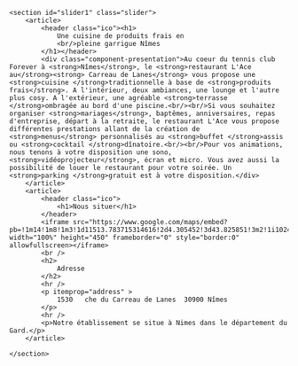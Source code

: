     <section id="slider1" class="slider">
        <article>
            <header class="ico"><h1>
                Une cuisine de produits frais en
                <br/>pleine garrigue Nîmes
            </h1></header>
            <div class="component-presentation">Au coeur du tennis club Forever à <strong>Nîmes</strong>, le <strong>restaurant L'Ace au</strong><strong> Carreau de Lanes</strong> vous propose une <strong>cuisine </strong>traditionnelle à base de <strong>produits frais</strong>. A l'intérieur, deux ambiances, une lounge et l'autre plus cosy. A l'extérieur, une agréable <strong>terrasse </strong>ombragée au bord d'une piscine.<br/><br/>Si vous souhaitez organiser <strong>mariages</strong>, baptêmes, anniversaires, repas d'entreprise, départ à la retraite, le restaurant L'Ace vous propose différentes prestations allant de la création de <strong>menus</strong> personnalisés au <strong>buffet </strong>assis ou <strong>cocktail </strong>dînatoire.<br/><br/>Pour vos animations, nous tenons à votre disposition une sono, <strong>vidéoprojecteur</strong>, écran et micro. Vous avez aussi la possibilité de louer le restaurant pour votre soirée. Un <strong>parking </strong>gratuit est à votre disposition.</div>
        </article>
        <article>
            <header class="ico">
                <h1>Nous situer</h1>
            </header>
            <iframe src="https://www.google.com/maps/embed?pb=!1m14!1m8!1m3!1d11513.783715314616!2d4.305452!3d43.825851!3m2!1i1024!2i768!4f13.1!3m3!1m2!1s0x0%3A0x4d6b2fea967aa820!2sL&#39;ACE!5e0!3m2!1sfr!2sfr!4v1467287712857" width="100%" height="450" frameborder="0" style="border:0" allowfullscreen></iframe>
            <br />
            <h2>
                Adresse
            </h2>
            <hr />
            <p itemprop="address" >
                1530   che du Carreau de Lanes  30900 Nîmes
            </p>
            <hr />
            <p>Notre établissement se situe à Nimes dans le département du Gard.</p>
        </article>

    </section>

